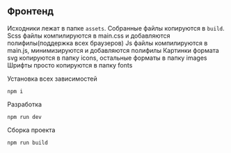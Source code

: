 ## Фронтенд

Исходники лежат в папке `assets`. 
Собранные файлы копируются в `build`.
Scss файлы компилируются в main.css и добавляются полифилы(поддержка всех браузеров)
Js файлы компилируются в main.js, минимизируются и добавляются полифилы
Картинки формата svg копируются в папку icons, остальные форматы в папку images
Шрифты просто копируются в папку fonts


Установка всех зависимостей
```shell
npm i
```

Разработка
```
npm run dev
```

Сборка проекта
```
npm run build
```

